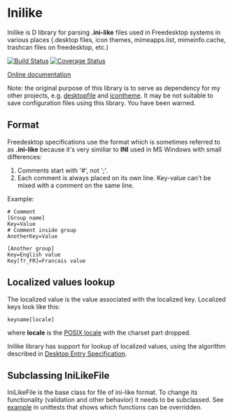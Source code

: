 # Inilike

Inilike is D library for parsing **.ini-like** files used in Freedesktop systems in various places (.desktop files, icon themes, mimeapps.list, mimeinfo.cache, trashcan files on freedesktop, etc.)

[![Build Status](https://github.com/FreeSlave/inilike/actions/workflows/ci.yml/badge.svg?branch=master)](https://github.com/FreeSlave/inilike/actions/workflows/ci.yml) [![Coverage Status](https://coveralls.io/repos/FreeSlave/inilike/badge.svg?branch=master&service=github)](https://coveralls.io/github/FreeSlave/inilike?branch=master)

[Online documentation](https://freeslave.github.io/d-freedesktop/docs/inilike.html)

Note: the original purpose of this library is to serve as dependency for my other projects, e.g. [desktopfile](https://github.com/FreeSlave/desktopfile) and [icontheme](https://github.com/FreeSlave/icontheme). It may be not suitable to save configuration files using this library. You have been warned.

## Format

Freedesktop specifications use the format which is sometimes referred to as **.ini-like** because it's very similiar to **INI** used in MS Windows with small differences:

1. Comments start with '#', not ';'.
2. Each comment is always placed on its own line. Key-value can't be mixed with a comment on the same line.

Example:

    # Comment
    [Group name]
    Key=Value
    # Comment inside group
    AnotherKey=Value

    [Another group]
    Key=English value
    Key[fr_FR]=Francais value

## Localized values lookup

The localized value is the value associated with the localized key. Localized keys look like this:

    keyname[locale]

where **locale** is the [POSIX locale](http://en.wikipedia.org/wiki/Locale) with the charset part dropped.

Inilike library has support for lookup of localized values, using the algorithm described in [Desktop Entry Specification](https://specifications.freedesktop.org/desktop-entry-spec/latest/ar01s05.html).

## Subclassing IniLikeFile

IniLikeFile is the base class for file of ini-like format. To change its functionality (validation and other behavior) it needs to be subclassed. 
See [example](source/inilike/package.d) in unittests that shows which functions can be overridden.

